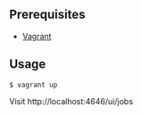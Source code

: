 ## Prerequisites

- [Vagrant](https://www.vagrantup.com/downloads.html)

## Usage

    $ vagrant up

Visit http://localhost:4646/ui/jobs
